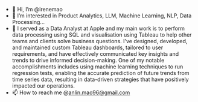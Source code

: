 - 👋 Hi, I’m @irenemao
- 👀 I’m interested in Product Analytics, LLM, Machine Learning, NLP, Data Processing...
- 🌱 I served as a Data Analyst at Apple and my main work is to perform data processing using SQL and visualisation using Tableau to help other teams and clients solve business questions. I've designed, developed, and maintained custom Tableau dashboards, tailored to user requirements, and have effectively communicated key insights and trends to drive informed decision-making. One of my notable accomplishments includes using machine learning techniques to run regression tests, enabling the accurate prediction of future trends from time series data, resulting in data-driven strategies that have positively impacted our operations.
- 📫 How to reach me @anlin.mao96@gmail.com

<!---
irenemao/irenemao is a ✨ special ✨ repository because its `README.md` (this file) appears on your GitHub profile.
You can click the Preview link to take a look at your changes.
--->

